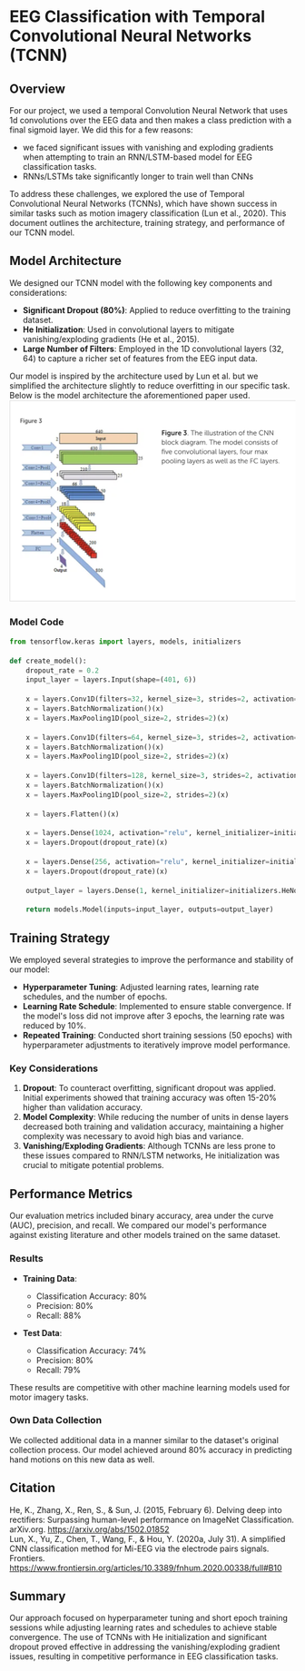 # EEG Classification with Temporal Convolutional Neural Networks (TCNN)

## Overview
For our project, we used a temporal Convolution Neural Network that uses 1d convolutions over the EEG data and then makes a class prediction with a final sigmoid layer.
We did this for a few reasons:
- we faced significant issues with vanishing and exploding gradients when attempting to train an RNN/LSTM-based model for EEG classification tasks.
- RNNs/LSTMs take significantly longer to train well than CNNs

To address these challenges, we explored the use of Temporal Convolutional Neural Networks (TCNNs), which have shown success in similar tasks such as motion imagery classification (Lun et al., 2020). This document outlines the architecture, training strategy, and performance of our TCNN model.

## Model Architecture
We designed our TCNN model with the following key components and considerations:

- **Significant Dropout (80%)**: Applied to reduce overfitting to the training dataset.
- **He Initialization**: Used in convolutional layers to mitigate vanishing/exploding gradients (He et al., 2015).
- **Large Number of Filters**: Employed in the 1D convolutional layers (32, 64) to capture a richer set of features from the EEG input data.

Our model is inspired by the architecture used by Lun et al. but we simplified the architecture slightly to reduce overfitting in our specific task. Below is the model architecture the aforementioned paper used.
![Model Architecture](./model_inspiration.png)
### Model Code
```python
from tensorflow.keras import layers, models, initializers

def create_model():
    dropout_rate = 0.2
    input_layer = layers.Input(shape=(401, 6))

    x = layers.Conv1D(filters=32, kernel_size=3, strides=2, activation='relu', kernel_initializer=initializers.HeNormal(), padding="same")(input_layer)
    x = layers.BatchNormalization()(x)
    x = layers.MaxPooling1D(pool_size=2, strides=2)(x)

    x = layers.Conv1D(filters=64, kernel_size=3, strides=2, activation='relu', kernel_initializer=initializers.HeNormal(), padding="same")(x)
    x = layers.BatchNormalization()(x)
    x = layers.MaxPooling1D(pool_size=2, strides=2)(x)

    x = layers.Conv1D(filters=128, kernel_size=3, strides=2, activation='relu', kernel_initializer=initializers.HeNormal(), padding="same")(x)
    x = layers.BatchNormalization()(x)
    x = layers.MaxPooling1D(pool_size=2, strides=2)(x)

    x = layers.Flatten()(x)

    x = layers.Dense(1024, activation="relu", kernel_initializer=initializers.HeNormal())(x)
    x = layers.Dropout(dropout_rate)(x)

    x = layers.Dense(256, activation="relu", kernel_initializer=initializers.HeNormal())(x)
    x = layers.Dropout(dropout_rate)(x)

    output_layer = layers.Dense(1, kernel_initializer=initializers.HeNormal(), activation="sigmoid")(x)

    return models.Model(inputs=input_layer, outputs=output_layer)
```

## Training Strategy
We employed several strategies to improve the performance and stability of our model:

- **Hyperparameter Tuning**: Adjusted learning rates, learning rate schedules, and the number of epochs.
- **Learning Rate Schedule**: Implemented to ensure stable convergence. If the model's loss did not improve after 3 epochs, the learning rate was reduced by 10%.
- **Repeated Training**: Conducted short training sessions (50 epochs) with hyperparameter adjustments to iteratively improve model performance.

### Key Considerations
1. **Dropout**: To counteract overfitting, significant dropout was applied. Initial experiments showed that training accuracy was often 15-20% higher than validation accuracy.
2. **Model Complexity**: While reducing the number of units in dense layers decreased both training and validation accuracy, maintaining a higher complexity was necessary to avoid high bias and variance.
3. **Vanishing/Exploding Gradients**: Although TCNNs are less prone to these issues compared to RNN/LSTM networks, He initialization was crucial to mitigate potential problems.

## Performance Metrics
Our evaluation metrics included binary accuracy, area under the curve (AUC), precision, and recall. We compared our model's performance against existing literature and other models trained on the same dataset.

### Results
- **Training Data**:
  - Classification Accuracy: 80%
  - Precision: 80%
  - Recall: 88%
  
- **Test Data**:
  - Classification Accuracy: 74%
  - Precision: 80%
  - Recall: 79%

These results are competitive with other machine learning models used for motor imagery tasks.

### Own Data Collection
We collected additional data in a manner similar to the dataset's original collection process. Our model achieved around 80% accuracy in predicting hand motions on this new data as well.

## Citation
He, K., Zhang, X., Ren, S., & Sun, J. (2015, February 6). Delving deep into rectifiers: Surpassing human-level performance on ImageNet Classification. arXiv.org. https://arxiv.org/abs/1502.01852 <br>
Lun, X., Yu, Z., Chen, T., Wang, F., & Hou, Y. (2020a, July 31). A simplified CNN classification method for Mi-EEG via the electrode pairs signals. Frontiers. https://www.frontiersin.org/articles/10.3389/fnhum.2020.00338/full#B10 


## Summary
Our approach focused on hyperparameter tuning and short epoch training sessions while adjusting learning rates and schedules to achieve stable convergence. The use of TCNNs with He initialization and significant dropout proved effective in addressing the vanishing/exploding gradient issues, resulting in competitive performance in EEG classification tasks.
